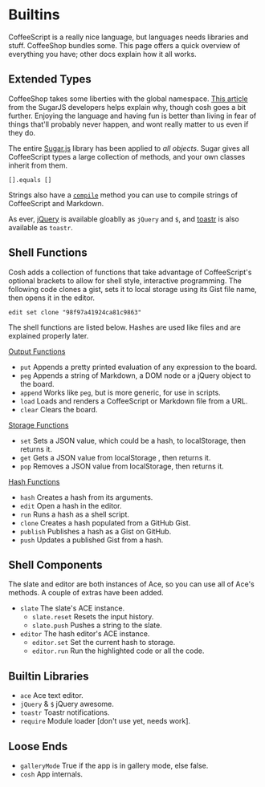 # Builtins

CoffeeScript is a really nice language, but languages needs libraries and stuff.
CoffeeShop bundles some. This page offers a quick overview of everything you
have; other docs explain how it all works.

## Extended Types

CoffeeShop takes some liberties with the global namespace. [This article][1]
from the SugarJS developers helps explain why, though cosh goes a bit further.
Enjoying the language and having fun is better than living in fear of things
that'll probably never happen, and wont really matter to us even if they do.

The entire [Sugar.js][2] library has been applied to *all objects*. Sugar gives
all CoffeeScript types a large collection of methods, and your own classes
inherit from them.

    [].equals []

Strings also have a [`compile`](/docs/book/string.compile.md) method you can
use to compile strings of CoffeeScript and Markdown.

As ever, [jQuery][3] is available gloablly as `jQuery` and `$`, and [toastr][4]
is also available as `toastr`.

## Shell Functions

Cosh adds a collection of functions that take advantage of CoffeeScript's
optional brackets to allow for shell style, interactive programming. The
following code clones a gist, sets it to local storage using its Gist file
name, then opens it in the editor.

    edit set clone "98f97a41924ca81c9863"

The shell functions are listed below. Hashes are used like files and are
explained properly later.

[Output Functions](/docs/book/cosh_output.md)

- `put` Appends a pretty printed evaluation of any expression to the board.
- `peg` Appends a string of Markdown, a DOM node or a jQuery object to the board.
- `append` Works like `peg`, but is more generic, for use in scripts.
- `load` Loads and renders a CoffeeScript or Markdown file from a URL.
- `clear` Clears the board.

[Storage Functions](/docs/book/cosh_storage.md)

- `set` Sets a JSON value, which could be a hash, to localStorage, then returns it.
- `get` Gets a JSON value from localStorage , then returns it.
- `pop` Removes a JSON value from localStorage, then returns it.

[Hash Functions](/docs/book/cosh_hashes.md)

- `hash` Creates a hash from its arguments.
- `edit` Open a hash in the editor.
- `run` Runs a hash as a shell script.
- `clone` Creates a hash populated from a GitHub Gist.
- `publish` Publishes a hash as a Gist on GitHub.
- `push` Updates a published Gist from a hash.

## Shell Components

The slate and editor are both instances of Ace, so you can use all of Ace's
methods. A couple of extras have been added.

- `slate` The slate's ACE instance.
    - `slate.reset` Resets the input history.
    - `slate.push`  Pushes a string to the slate.
- `editor` The hash editor's ACE instance.
    - `editor.set` Set the current hash to storage.
    - `editor.run` Run the highlighted code or all the code.

## Builtin Libraries

- `ace` Ace text editor.
- `jQuery` & `$` jQuery awesome.
- `toastr` Toastr notifications.
- `require` Module loader [don't use yet, needs work].

## Loose Ends

- `galleryMode` True if the app is in gallery mode, else false.
- `cosh` App internals.

[1]: http://sugarjs.com/native
[2]: http://sugarjs.com/
[3]: http://jquery.com/
[4]: https://github.com/CodeSeven/toastr

